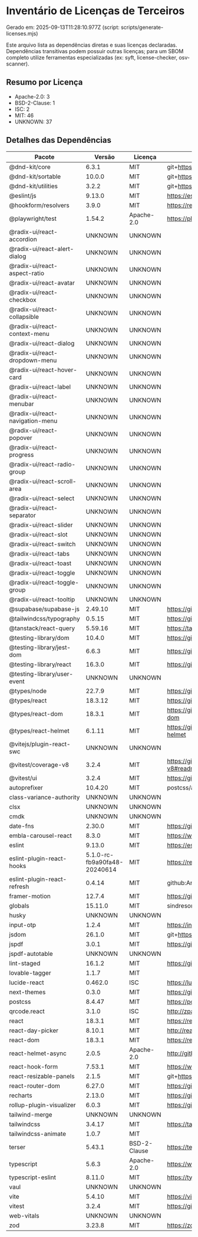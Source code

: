 # Inventário de Licenças de Terceiros

Gerado em: 2025-09-13T11:28:10.977Z (script: scripts/generate-licenses.mjs)

Este arquivo lista as dependências diretas e suas licenças declaradas. Dependências transitivas podem possuir outras licenças; para um SBOM completo utilize ferramentas especializadas (ex: syft, license-checker, osv-scanner).

## Resumo por Licença

- Apache-2.0: 3
- BSD-2-Clause: 1
- ISC: 2
- MIT: 46
- UNKNOWN: 37

## Detalhes das Dependências

| Pacote | Versão | Licença | Origem |
|--------|--------|---------|--------|
| @dnd-kit/core | 6.3.1 | MIT | git+https://github.com/clauderic/dnd-kit.git |
| @dnd-kit/sortable | 10.0.0 | MIT | git+https://github.com/clauderic/dnd-kit.git |
| @dnd-kit/utilities | 3.2.2 | MIT | git+https://github.com/clauderic/dnd-kit.git |
| @eslint/js | 9.13.0 | MIT | https://eslint.org |
| @hookform/resolvers | 3.9.0 | MIT | https://react-hook-form.com |
| @playwright/test | 1.54.2 | Apache-2.0 | https://playwright.dev |
| @radix-ui/react-accordion | UNKNOWN | UNKNOWN |  |
| @radix-ui/react-alert-dialog | UNKNOWN | UNKNOWN |  |
| @radix-ui/react-aspect-ratio | UNKNOWN | UNKNOWN |  |
| @radix-ui/react-avatar | UNKNOWN | UNKNOWN |  |
| @radix-ui/react-checkbox | UNKNOWN | UNKNOWN |  |
| @radix-ui/react-collapsible | UNKNOWN | UNKNOWN |  |
| @radix-ui/react-context-menu | UNKNOWN | UNKNOWN |  |
| @radix-ui/react-dialog | UNKNOWN | UNKNOWN |  |
| @radix-ui/react-dropdown-menu | UNKNOWN | UNKNOWN |  |
| @radix-ui/react-hover-card | UNKNOWN | UNKNOWN |  |
| @radix-ui/react-label | UNKNOWN | UNKNOWN |  |
| @radix-ui/react-menubar | UNKNOWN | UNKNOWN |  |
| @radix-ui/react-navigation-menu | UNKNOWN | UNKNOWN |  |
| @radix-ui/react-popover | UNKNOWN | UNKNOWN |  |
| @radix-ui/react-progress | UNKNOWN | UNKNOWN |  |
| @radix-ui/react-radio-group | UNKNOWN | UNKNOWN |  |
| @radix-ui/react-scroll-area | UNKNOWN | UNKNOWN |  |
| @radix-ui/react-select | UNKNOWN | UNKNOWN |  |
| @radix-ui/react-separator | UNKNOWN | UNKNOWN |  |
| @radix-ui/react-slider | UNKNOWN | UNKNOWN |  |
| @radix-ui/react-slot | UNKNOWN | UNKNOWN |  |
| @radix-ui/react-switch | UNKNOWN | UNKNOWN |  |
| @radix-ui/react-tabs | UNKNOWN | UNKNOWN |  |
| @radix-ui/react-toast | UNKNOWN | UNKNOWN |  |
| @radix-ui/react-toggle | UNKNOWN | UNKNOWN |  |
| @radix-ui/react-toggle-group | UNKNOWN | UNKNOWN |  |
| @radix-ui/react-tooltip | UNKNOWN | UNKNOWN |  |
| @supabase/supabase-js | 2.49.10 | MIT | https://github.com/supabase/supabase-js |
| @tailwindcss/typography | 0.5.15 | MIT | https://github.com/tailwindlabs/tailwindcss-typography |
| @tanstack/react-query | 5.59.16 | MIT | https://tanstack.com/query |
| @testing-library/dom | 10.4.0 | MIT | https://github.com/testing-library/dom-testing-library#readme |
| @testing-library/jest-dom | 6.6.3 | MIT | https://github.com/testing-library/jest-dom#readme |
| @testing-library/react | 16.3.0 | MIT | https://github.com/testing-library/react-testing-library#readme |
| @testing-library/user-event | UNKNOWN | UNKNOWN |  |
| @types/node | 22.7.9 | MIT | https://github.com/DefinitelyTyped/DefinitelyTyped/tree/master/types/node |
| @types/react | 18.3.12 | MIT | https://github.com/DefinitelyTyped/DefinitelyTyped/tree/master/types/react |
| @types/react-dom | 18.3.1 | MIT | https://github.com/DefinitelyTyped/DefinitelyTyped/tree/master/types/react-dom |
| @types/react-helmet | 6.1.11 | MIT | https://github.com/DefinitelyTyped/DefinitelyTyped/tree/master/types/react-helmet |
| @vitejs/plugin-react-swc | UNKNOWN | UNKNOWN |  |
| @vitest/coverage-v8 | 3.2.4 | MIT | https://github.com/vitest-dev/vitest/tree/main/packages/coverage-v8#readme |
| @vitest/ui | 3.2.4 | MIT | https://github.com/vitest-dev/vitest/tree/main/packages/ui#readme |
| autoprefixer | 10.4.20 | MIT | postcss/autoprefixer |
| class-variance-authority | UNKNOWN | UNKNOWN |  |
| clsx | UNKNOWN | UNKNOWN |  |
| cmdk | UNKNOWN | UNKNOWN |  |
| date-fns | 2.30.0 | MIT | https://github.com/date-fns/date-fns |
| embla-carousel-react | 8.3.0 | MIT | https://www.embla-carousel.com |
| eslint | 9.13.0 | MIT | https://eslint.org |
| eslint-plugin-react-hooks | 5.1.0-rc-fb9a90fa48-20240614 | MIT | https://react.dev/ |
| eslint-plugin-react-refresh | 0.4.14 | MIT | github:ArnaudBarre/eslint-plugin-react-refresh |
| framer-motion | 12.7.4 | MIT | https://github.com/motiondivision/motion/ |
| globals | 15.11.0 | MIT | sindresorhus/globals |
| husky | UNKNOWN | UNKNOWN |  |
| input-otp | 1.2.4 | MIT | https://input-otp.rodz.dev/ |
| jsdom | 26.1.0 | MIT | git+https://github.com/jsdom/jsdom.git |
| jspdf | 3.0.1 | MIT | https://github.com/mrrio/jspdf |
| jspdf-autotable | UNKNOWN | UNKNOWN |  |
| lint-staged | 16.1.2 | MIT | https://github.com/lint-staged/lint-staged#readme |
| lovable-tagger | 1.1.7 | MIT |  |
| lucide-react | 0.462.0 | ISC | https://lucide.dev |
| next-themes | 0.3.0 | MIT | https://github.com/pacocoursey/next-themes.git |
| postcss | 8.4.47 | MIT | https://postcss.org/ |
| qrcode.react | 3.1.0 | ISC | http://zpao.github.io/qrcode.react |
| react | 18.3.1 | MIT | https://reactjs.org/ |
| react-day-picker | 8.10.1 | MIT | http://react-day-picker.js.org |
| react-dom | 18.3.1 | MIT | https://reactjs.org/ |
| react-helmet-async | 2.0.5 | Apache-2.0 | http://github.com/staylor/react-helmet-async |
| react-hook-form | 7.53.1 | MIT | https://www.react-hook-form.com |
| react-resizable-panels | 2.1.5 | MIT | git+https://github.com/bvaughn/react-resizable-panels.git |
| react-router-dom | 6.27.0 | MIT | https://github.com/remix-run/react-router |
| recharts | 2.13.0 | MIT | https://github.com/recharts/recharts |
| rollup-plugin-visualizer | 6.0.3 | MIT | https://github.com/btd/rollup-plugin-visualizer |
| tailwind-merge | UNKNOWN | UNKNOWN |  |
| tailwindcss | 3.4.17 | MIT | https://tailwindcss.com |
| tailwindcss-animate | 1.0.7 | MIT |  |
| terser | 5.43.1 | BSD-2-Clause | https://terser.org |
| typescript | 5.6.3 | Apache-2.0 | https://www.typescriptlang.org/ |
| typescript-eslint | 8.11.0 | MIT | https://typescript-eslint.io/packages/typescript-eslint |
| vaul | UNKNOWN | UNKNOWN |  |
| vite | 5.4.10 | MIT | https://vite.dev |
| vitest | 3.2.4 | MIT | https://github.com/vitest-dev/vitest#readme |
| web-vitals | UNKNOWN | UNKNOWN |  |
| zod | 3.23.8 | MIT | https://zod.dev |
